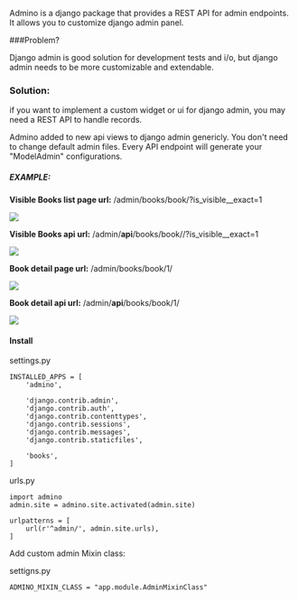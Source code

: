 Admino is a django package that provides a REST API for admin endpoints. It allows you to customize django admin panel.


###Problem?

Django admin is good solution for development tests and i/o, but django admin needs to be more customizable and extendable. 

### Solution:

if you want to implement a custom widget or ui for django admin, you may need a REST API to handle records.

Admino added to new api views to django admin genericly. You don't need to change default admin files. 
Every API endpoint will generate your "ModelAdmin" configurations.

##### EXAMPLE:

**Visible Books list page url:** /admin/books/book/?is_visible__exact=1

![](http://oi67.tinypic.com/2dqkfbs.jpg)

**Visible Books api url:** /admin/**api**/books/book//?is_visible__exact=1

![](http://oi65.tinypic.com/dwp5i.jpg)


**Book detail page url:** /admin/books/book/1/

![](http://oi67.tinypic.com/2sbvhmx.jpg)


**Book detail api url:** /admin/**api**/books/book/1/

![](http://oi66.tinypic.com/zxlkc6.jpg)

#### Install

settings.py
    
    INSTALLED_APPS = [
        'admino',
    
        'django.contrib.admin',
        'django.contrib.auth',
        'django.contrib.contenttypes',
        'django.contrib.sessions',
        'django.contrib.messages',
        'django.contrib.staticfiles',
    
        'books',
    ]

urls.py

    import admino
    admin.site = admino.site.activated(admin.site)
    
    urlpatterns = [
        url(r'^admin/', admin.site.urls),
    ]


Add custom admin Mixin class:

settigns.py

    ADMINO_MIXIN_CLASS = "app.module.AdminMixinClass"
    